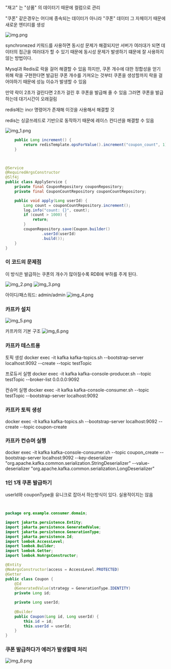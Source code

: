 "재고" 는 "상품" 의 데이터기 때문에 컬럼으로 관리

"쿠폰" 같은경우는 어디에 종속되는 데이터가 아니라 "쿠폰" 데이터 그 자체이기 때문에 새로운 엔티티를 생성

![img.png](img.png)

synchronezed 키워드를 사용하면 동시성 문제가 해결되지만 서버가 여러대가 되면 데이터의 접근을 여러대가 할 수 있기 때문에 동시성 문제가 발생하기 떄문에 잘 사용하지 않는 방법이다.

Mysql과 Redis로 락을 걸어 해결할 수 있음
하지만, 쿠폰 개수에 대한 정합성을 얻기 위해 락을 구현한다면 발급된 쿠폰 개수를 가져오는 것부터 쿠폰을 생성할까지 락을 걸어야하기 때문에 성능 이슈가 발생할 수 있음

만약 락이 2초가 걸린다면 2초가 걸린 후 쿠폰을 발급해 줄 수 있음
그러면 쿠폰을 발급하는데 대기시간이 오래걸림

redis에는 incr 명령어가 존재해 이것을 사용해서 해결할 것

redis는 싱글쓰레드로 기반으로 동작하기 때문에 레이스 컨디션을 해결할 수 있음

![img_1.png](img_1.png)
```java
    public Long increment() {
        return redisTemplate.opsForValue().increment("coupon_count", 1);
    }
    
```

```java

@Service
@RequiredArgsConstructor
@Slf4j
public class ApplyService {
    private final CouponRepository couponRepository;
    private final CouponCountRepository couponCountRepository;

    public void apply(Long userId) {
        Long count = couponCountRepository.increment();
        log.info("count: {}", count);
        if (count > 1000) {
            return;
        }
        couponRepository.save(Coupon.builder()
                .userId(userId)
                .build());
    }
}

```

### 이 코드의 문제점
이 방식은 발급하는 쿠폰의 개수가 많아질수록 RDB에 부하를 주게 된다.

![img_2.png](img_2.png)
![img_3.png](img_3.png)


아이디/패스워드: admin/admin
![img_4.png](img_4.png)




### 카프카 설치
![img_5.png](img_5.png)

카프카의 기본 구조
![img_6.png](img_6.png)


### 카프카 테스트용
토픽 생성
docker exec -it kafka kafka-topics.sh --bootstrap-server localhost:9092 --create --topic testTopic

프로듀서 실행
docker exec -it kafka kafka-console-producer.sh --topic testTopic --broker-list 0.0.0.0:9092

컨슈머 실행
docker exec -it kafka kafka-console-consumer.sh --topic testTopic --bootstrap-server localhost:9092


### 카프카 토픽 생성

docker exec -it kafka kafka-topics.sh --bootstrap-server localhost:9092 --create --topic coupon-create

### 카프카 컨슈머 실행
docker exec -it kafka kafka-console-consumer.sh --topic coupon_create --bootstrap-server localhost:9092 --key-deserializer "org.apache.kafka.common.serialization.StringDeserializer" --value-deserializer "org.apache.kafka.common.serialization.LongDeserializer"



### 1인 1개 쿠폰 발급하기
userId와 couponType을 유니크로 잡아서 하는방식이 있다.
실용적이지는 않음

```java


package org.example.consumer.domain;

import jakarta.persistence.Entity;
import jakarta.persistence.GeneratedValue;
import jakarta.persistence.GenerationType;
import jakarta.persistence.Id;
import lombok.AccessLevel;
import lombok.Builder;
import lombok.Getter;
import lombok.NoArgsConstructor;

@Entity
@NoArgsConstructor(access = AccessLevel.PROTECTED)
@Getter
public class Coupon {
    @Id
    @GeneratedValue(strategy = GenerationType.IDENTITY)
    private Long id;

    private Long userId;
    
    @Builder
    public Coupon(Long id, Long userId) {
        this.id = id;
        this.userId = userId;
    }
}


```


### 쿠폰 발급하다가 에러가 발생할때 처리


![img_8.png](img_8.png)
